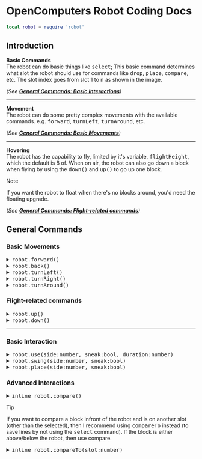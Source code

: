 # OpenComputers Robot Coding Docs
```lua
local robot = require 'robot'
```

## Introduction

**Basic Commands**<br>
The robot can do basic things like <kbd>select</kbd>; This basic command determines what slot the robot should use for commands like <kbd>drop</kbd>, <kbd>place</kbd>, <kbd>compare</kbd>, etc. The slot index goes from slot 1 to n as shown in the image. <br>

*(See [**General Commands: Basic Interactions**](https://github.com/AlsoGhostglowDev/Ghost-s-Trash-Bin/blob/main/docs/oc_robot.md#basic-interaction))*

---

**Movement**<br>
The robot can do some pretty complex movements with the available commands. e.g. <kbd>forward</kbd>, <kbd>turnLeft</kbd>, <kbd>turnAround</kbd>, etc.

*(See [**General Commands: Basic Movements**](https://github.com/AlsoGhostglowDev/Ghost-s-Trash-Bin/blob/main/docs/oc_robot.md#basic-movements))*

---

**Hovering**<br>
The robot has the capability to fly, limited by it's variable, <kbd>flightHeight</kbd>, which the default is 8 of. When on air, the robot can also go down a block when flying by using the <kbd>down()</kbd> and <kbd>up()</kbd> to go up one block. 

> [!NOTE]
> If you want the robot to float when there's no blocks around, you'd need the floating upgrade.

*(See [**General Commands: Flight-related commands**](https://github.com/AlsoGhostglowDev/Ghost-s-Trash-Bin/blob/main/docs/oc_robot.md#flight-related-commands))*

## General Commands
### Basic Movements
<details>
    <summary><kbd>robot.forward()</kbd></summary>
    This function simply moves the robot one block forward (if possible).
</details>

<details>
    <summary><kbd>robot.back()</kbd></summary>
    The inverse function of <kbd>robot.forward()</kbd>, the function instead moves the robot one block backwards (if possible).
</details>

<details>
    <summary><kbd>robot.turnLeft()</kbd></summary>
    This function simply makes the robot turn 90° to the left.
</details>

<details>
    <summary><kbd>robot.turnRight()</kbd></summary>
    This function simply makes the robot turn 90° to the right.
</details>

<details>
    <summary><kbd>robot.turnAround()</kbd></summary>
    This function simply makes the robot turn 180° to the right, essentially just making it run <kbd>robot.turnRight()</kbd> two times.
</details>

### Flight-related commands
<details>
    <summary><kbd>robot.up()</kbd></summary>
    This function simply moves the robot one block up (if possible).
</details>

<details>
    <summary><kbd>robot.down()</code></kbd></summary>
    The inverse function of <kbd>robot.up</kbd>, the function instead moves the robot one block down (if possible).
</details>

---

### Basic Interaction
<details>
    <summary><kbd>robot.use(side:number, sneak:bool, duration:number)</kbd></summary>
    This function will make the robot use the item equipped, which is simply doing what <kbd>RCLick</kbd> does. <br>
    <br>
    <strong>Parameters</strong>
    <li><code>side</code>: If a value is passed, then the robot will try to only <kbd>RClick</kbd> the surface as specified; otherwise, the robot will try all possible sides. (Refer to <a href="https://ocdoc.cil.li/api:sides">Sides API</a>) </li> <i>(optional)</i> 
    <li><code>sneak</code>: If the value given is <kbd>true</kbd> then the robot will do <kbd>SHIFT + RClick</kbd>  else, it will do a normal <kbd>RClick</kbd>  </li> <i>(optional, false by default)</i> 
    <li><code>duration</code>: This parameter determines how long should the robot "hold" the <kbd>RClick</kbd> button. </li> <i>(optional, 0 by default)</i> 
    <br><br>
    <p style="color:red;">* <i> <span style="color:white;"> This command has an up/down function. (e.g. <kbd>useUp</kbd>, <kbd>useDown</kbd>) </span> </i> </p>
</details>

<details>
    <summary><kbd>robot.swing(side:number, sneak:bool)</kbd></summary>
    This function will make the robot mine/interact the item equipped, which is simply doing what <kbd>LCLick</kbd> does. <br>
    <br>
    <strong>Parameters</strong>
    <li><code>side</code>: If a value is passed, then the robot will try to only <kbd>LClick</kbd> the surface as specified; otherwise, the robot will try all possible sides. (Refer to <a href="https://ocdoc.cil.li/api:sides">Sides API</a>) </li> <i>(optional)</i> 
    <li><code>sneak</code>: If the value given is <kbd>true</kbd> then the robot will do <kbd>SHIFT + LClick</kbd> else, it will do a normal <kbd>LClick</kbd>  </li> <i>(optional, false by default)</i> 
    <p style="color:red;">* <i> <span style="color:white;"> This command has an up/down function. (e.g. <kbd>swingUp</kbd>, <kbd>swingDown</kbd>) </span> </i> </p>
</details>

<details>
    <summary><kbd>robot.place(side:number, sneak:bool)</kbd></summary>
    This function will simply make the robot place the block currently selected. (if possible) <br>
    <br>
    <strong>Parameters</strong>
    <li><code>side</code>: If a value is passed, then the robot will try to only place the block on the side specified; otherwise, the robot will try all possible sides. (Refer to <a href="https://ocdoc.cil.li/api:sides">Sides API</a>) </li> <i>(optional)</i> 
    <li><code>sneak</code>: If the value given is <kbd>true</kbd> then the robot will place the block whilst sneaking. Else, it will place it normally. </li> <i>(optional, false by default)</i> 
    <p style="color:red;">* <i> <span style="color:white;"> This command has an up/down function. (e.g. <kbd>placeUp</kbd>, <kbd>placeDown</kbd>) </span> </i> </p>
</details>

### Advanced Interactions
<details>
    <summary><kbd><kbd>inline</kbd> robot.compare()</kbd></summary>
    Compares the block infront <i>(or up/down)</i> of the robot to the item selected. Returns true if the block compared if the block compared is equal-to the item selected.   
    <p style="color:red;">* <i> <span style="color:white;"> This command has an up/down function. (e.g. <kbd>compareUp</kbd>, <kbd>compareDown</kbd>) </span> </i> </p>
    <b>Returns: </b> If the block compared is the same as the item selected.
</details>

> [!TIP]
> If you want to compare a block infront of the robot and is on another slot (other than the selected), then I recommend using <kbd>compareTo</kbd> instead (to save lines by not using the <kbd>select</kbd> command). If the block is either above/below the robot, then use compare.
<details>
    <summary><kbd><kbd>inline</kbd> robot.compareTo(slot:number)</kbd></summary>
    Compares the block infront of the robot to the item on the slot passed. Returns true if the block compared is equal-to the item slot passed.   
    <br><br>
    <b>Returns: </b> If the block compared is the same as the item in the slot passed.
</details>
